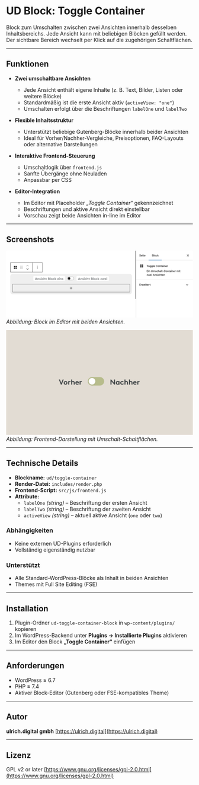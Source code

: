 # UD Block: Toggle Container

Block zum Umschalten zwischen zwei Ansichten innerhalb desselben Inhaltsbereichs.
Jede Ansicht kann mit beliebigen Blöcken gefüllt werden. Der sichtbare Bereich wechselt per Klick auf die zugehörigen Schaltflächen.

---

## Funktionen

- **Zwei umschaltbare Ansichten**
  - Jede Ansicht enthält eigene Inhalte (z. B. Text, Bilder, Listen oder weitere Blöcke)
  - Standardmäßig ist die erste Ansicht aktiv (`activeView: "one"`)
  - Umschalten erfolgt über die Beschriftungen `labelOne` und `labelTwo`

- **Flexible Inhaltsstruktur**
  - Unterstützt beliebige Gutenberg-Blöcke innerhalb beider Ansichten
  - Ideal für Vorher/Nachher-Vergleiche, Preisoptionen, FAQ-Layouts oder alternative Darstellungen

- **Interaktive Frontend-Steuerung**
  - Umschaltlogik über `frontend.js`
  - Sanfte Übergänge ohne Neuladen
  - Anpassbar per CSS

- **Editor-Integration**
  - Im Editor mit Placeholder *„Toggle Container“* gekennzeichnet
  - Beschriftungen und aktive Ansicht direkt einstellbar
  - Vorschau zeigt beide Ansichten in-line im Editor

---

## Screenshots

![Editor-Ansicht](./assets/editor-view.png)  
*Abbildung: Block im Editor mit beiden Ansichten.*

![Frontend-Ansicht](./assets/ud-toggle-container-block.png)  
*Abbildung: Frontend-Darstellung mit Umschalt-Schaltflächen.*

---

## Technische Details

- **Blockname:** `ud/toggle-container`
- **Render-Datei:** `includes/render.php`
- **Frontend-Script:** `src/js/frontend.js`
- **Attribute:**
  - `labelOne` *(string)* – Beschriftung der ersten Ansicht
  - `labelTwo` *(string)* – Beschriftung der zweiten Ansicht
  - `activeView` *(string)* – aktuell aktive Ansicht (`one` oder `two`)

### Abhängigkeiten
- Keine externen UD-Plugins erforderlich
- Vollständig eigenständig nutzbar

### Unterstützt
- Alle Standard-WordPress-Blöcke als Inhalt in beiden Ansichten
- Themes mit Full Site Editing (FSE)

---

## Installation

1. Plugin-Ordner `ud-toggle-container-block` in `wp-content/plugins/` kopieren
2. Im WordPress-Backend unter **Plugins → Installierte Plugins** aktivieren
3. Im Editor den Block **„Toggle Container“** einfügen

---

## Anforderungen

- WordPress ≥ 6.7
- PHP ≥ 7.4
- Aktiver Block-Editor (Gutenberg oder FSE-kompatibles Theme)

---

## Autor

**ulrich.digital gmbh**
[https://ulrich.digital](https://ulrich.digital)

---

## Lizenz

GPL v2 or later
[https://www.gnu.org/licenses/gpl-2.0.html](https://www.gnu.org/licenses/gpl-2.0.html)